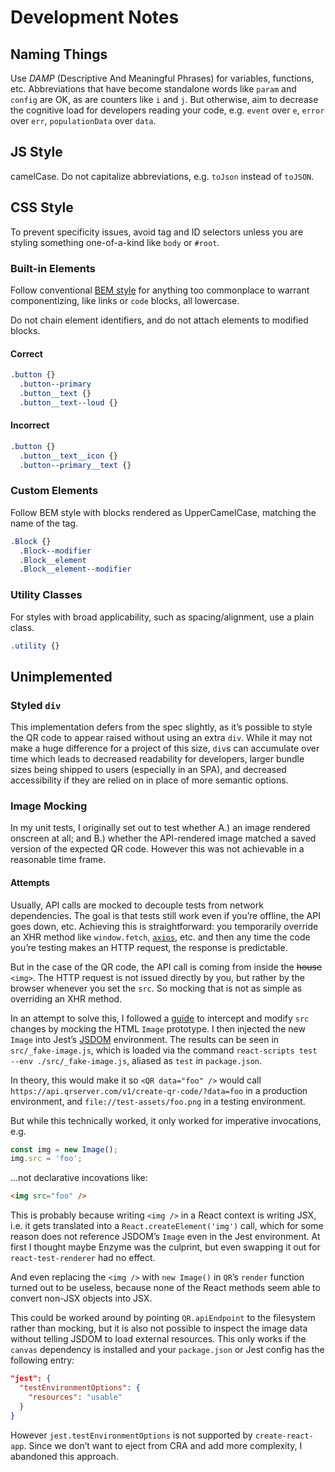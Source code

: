 # Development Notes

## Naming Things
<!-- The following is phrased as if there will be future developers on the project: -->

Use <dfn><abbr>DAMP</abbr></dfn> (Descriptive And Meaningful Phrases) for variables, functions, etc. Abbreviations that have become standalone words like `param` and `config` are OK, as are counters like `i` and `j`. But otherwise, aim to decrease the cognitive load for developers reading your code, e.g. `event` over `e`, `error` over `err`, `populationData` over `data`.

## JS Style

camelCase. Do not capitalize abbreviations, e.g. `toJson` instead of `toJSON`.

## CSS Style

To prevent specificity issues, avoid tag and ID selectors unless you are styling something one-of-a-kind like `body` or `#root`.

### Built-in Elements

Follow conventional [BEM style](https://en.bem.info/methodology/naming-convention/#two-dashes-style) for anything too commonplace to warrant componentizing, like links or `code` blocks, all lowercase.

Do not chain element identifiers, and do not attach elements to modified blocks.

#### Correct

```css
.button {}
  .button--primary
  .button__text {}
  .button__text--loud {}
```

#### Incorrect

```css
.button {}
  .button__text__icon {}
  .button--primary__text {}
```

### Custom Elements

Follow BEM style with blocks rendered as UpperCamelCase, matching the name of the tag.

```css
.Block {}
  .Block--modifier
  .Block__element
  .Block__element--modifier
```

### Utility Classes

For styles with broad applicability, such as spacing/alignment, use a plain class.

```css
.utility {}
```

## Unimplemented

### Styled `div`

This implementation defers from the spec slightly, as it’s possible to style the QR code to appear raised without using an extra `div`. While it may not make a huge difference for a project of this size, `div`s can accumulate over time which leads to decreased readability for developers, larger bundle sizes being shipped to users (especially in an SPA), and decreased accessibility if they are relied on in place of more semantic options.

### Image Mocking

In my unit tests, I originally set out to test whether A.) an image rendered onscreen at all; and B.) whether the API-rendered image matched a saved version of the expected QR code. However this was not achievable in a reasonable time frame.

#### Attempts

Usually, API calls are mocked to decouple tests from network dependencies. The goal is that tests still work even if you’re offline, the API goes down, etc. Achieving this is straightforward: you temporarily override an XHR method like `window.fetch`, [`axios`](https://github.com/axios/axios), etc. and then any time the code you’re testing makes an HTTP request, the response is predictable.

But in the case of the QR code, the API call is coming from inside the <del>house</del> `<img>`. The HTTP request is not issued directly by you, but rather by the browser whenever you set the `src`. So mocking that is not as simple as overriding an XHR method.

In an attempt to solve this, I followed a [guide](https://www.phpied.com/intercepting-new-image-src-requests/) to intercept and modify `src` changes by mocking the HTML `Image` prototype. I then injected the new `Image` into Jest’s [JSDOM](https://github.com/jsdom/jsdom) environment. The results can be seen in `src/_fake-image.js`, which is loaded via the command `react-scripts test --env ./src/_fake-image.js`, aliased as `test` in `package.json`.

In theory, this would make it so `<QR data="foo" />` would call `https://api.qrserver.com/v1/create-qr-code/?data=foo` in a production environment, and `file://test-assets/foo.png` in a testing environment.

But while this technically worked, it only worked for imperative invocations, e.g.
```js
const img = new Image();
img.src = 'foo';
```
…not declarative incovations like:
```html
<img src="foo" />
```

This is probably because writing `<img />` in a React context is writing JSX, i.e. it gets translated into a `React.createElement('img')` call, which for some reason does not reference JSDOM’s `Image` even in the Jest environment. At first I thought maybe Enzyme was the culprint, but even swapping it out for `react-test-renderer` had no effect.

And even replacing the `<img />` with `new Image()` in `QR`’s `render` function turned out to be useless, because none of the React methods seem able to convert non-JSX objects into JSX.

This could be worked around by pointing `QR.apiEndpoint` to the filesystem rather than mocking, but it is also not possible to inspect the image data without telling JSDOM to load external resources. This only works if the `canvas` dependency is installed and your `package.json` or Jest config has the following entry:
```json
"jest": {
  "testEnvironmentOptions": {
    "resources": "usable"
  }
}
```
However `jest.testEnvironmentOptions` is not supported by `create-react-app`. Since we don’t want to eject from CRA and add more complexity, I abandoned this approach.